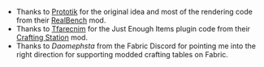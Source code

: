 + Thanks to [Prototik](https://www.curseforge.com/members/prototik) for the original idea and most of the rendering code from their [RealBench](https://www.curseforge.com/minecraft/mc-mods/realbench) mod.
+ Thanks to [Tfarecnim](https://www.curseforge.com/members/tfarecnim) for the Just Enough Items plugin code from their [Crafting Station](https://www.curseforge.com/minecraft/mc-mods/crafting-station) mod.
+ Thanks to *Daomephsta* from the Fabric Discord for pointing me into the right direction for supporting modded crafting tables on Fabric.